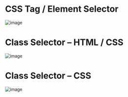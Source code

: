 # CSS Tag / Element Selector
![image](https://github.com/user-attachments/assets/1ce70849-fa44-44e4-a7c6-adbee760b225)
# Class Selector – HTML / CSS 
![image](https://github.com/user-attachments/assets/b7d945de-eaa7-47b6-a872-7f887577f4ae)
# Class Selector – CSS 
![image](https://github.com/user-attachments/assets/3d4411f9-d82f-44f6-92aa-959f588a1da3)
